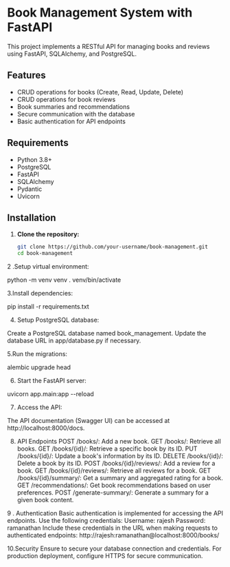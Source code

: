 # Book Management System with FastAPI

This project implements a RESTful API for managing books and reviews using FastAPI, SQLAlchemy, and PostgreSQL.

## Features

- CRUD operations for books (Create, Read, Update, Delete)
- CRUD operations for book reviews
- Book summaries and recommendations
- Secure communication with the database
- Basic authentication for API endpoints

## Requirements

- Python 3.8+
- PostgreSQL
- FastAPI
- SQLAlchemy
- Pydantic
- Uvicorn

## Installation

1. **Clone the repository:**

   ```bash
   git clone https://github.com/your-username/book-management.git
   cd book-management

2 .Setup virtual environment:

python -m venv venv
. venv/bin/activate

3.Install dependencies:

pip install -r requirements.txt

4. Setup PostgreSQL database:

Create a PostgreSQL database named book_management.
Update the database URL in app/database.py if necessary.

5.Run the migrations:

alembic upgrade head

6. Start the FastAPI server:

uvicorn app.main:app --reload

7. Access the API:

The API documentation (Swagger UI) can be accessed at http://localhost:8000/docs.

8. API Endpoints
POST /books/: Add a new book.
GET /books/: Retrieve all books.
GET /books/{id}/: Retrieve a specific book by its ID.
PUT /books/{id}/: Update a book's information by its ID.
DELETE /books/{id}/: Delete a book by its ID.
POST /books/{id}/reviews/: Add a review for a book.
GET /books/{id}/reviews/: Retrieve all reviews for a book.
GET /books/{id}/summary/: Get a summary and aggregated rating for a book.
GET /recommendations/: Get book recommendations based on user preferences.
POST /generate-summary/: Generate a summary for a given book content.


9 . Authentication
Basic authentication is implemented for accessing the API endpoints. Use the following credentials:
Username: rajesh
Password: ramanathan
Include these credentials in the URL when making requests to authenticated endpoints:
http://rajesh:ramanathan@localhost:8000/books/

10.Security
Ensure to secure your database connection and credentials.
For production deployment, configure HTTPS for secure communication.

 
